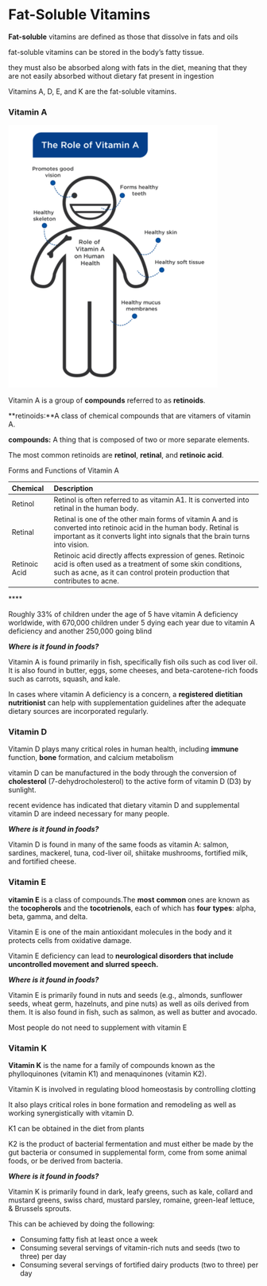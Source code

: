 # Fat-Soluble Vitamins

**Fat-soluble** vitamins are defined as those that dissolve in fats and oils 

fat-soluble vitamins can be stored in the body’s fatty tissue.

they must also be absorbed along with fats in the diet, meaning that they are not easily absorbed without dietary fat present in ingestion

Vitamins A, D, E, and K are the fat-soluble vitamins.

### Vitamin A

![](../.gitbook/assets/screen-shot-2021-01-23-at-9.25.49-pm.png)

Vitamin A is a group of **compounds** referred to as **retinoids**.

**retinoids:**A class of chemical compounds that are vitamers of vitamin A.

**compounds:**  A thing that is composed of two or more separate elements.

The most common retinoids are **retinol**, **retinal**, and **retinoic acid**.



Forms and Functions of Vitamin A

| **Chemical** | **Description** |
| :--- | :--- |
| Retinol | Retinol is often referred to as vitamin A1. It is converted into retinal in the human body. |
| Retinal | Retinal is one of the other main forms of vitamin A and is converted into retinoic acid in the human body. Retinal is important as it converts light into signals that the brain turns into vision. |
| Retinoic Acid | Retinoic acid directly affects expression of genes. Retinoic acid is often used as a treatment of some skin conditions, such as acne, as it can control protein production that contributes to acne. |

\*\*\*\*

Roughly 33% of children under the age of 5 have vitamin A deficiency worldwide, with 670,000 children under 5 dying each year due to vitamin A deficiency and another 250,000 going blind

_**Where is it found in foods?**_

Vitamin A is found primarily in fish, specifically fish oils such as cod liver oil. It is also found in butter, eggs, some cheeses, and beta-carotene-rich foods such as carrots, squash, and kale.



In cases where vitamin A deficiency is a concern, a **registered dietitian nutritionist** can help with supplementation guidelines after the adequate dietary sources are incorporated regularly.



### Vitamin D

Vitamin D plays many critical roles in human health, including **immune** function, **bone** formation, and calcium metabolism

vitamin D can be manufactured in the body through the conversion of **cholesterol** \(7-dehydrocholesterol\) to the active form of vitamin D \(D3\) by sunlight.

recent evidence has indicated that dietary vitamin D and supplemental vitamin D are indeed necessary for many people.



_**Where is it found in foods?**_

Vitamin D is found in many of the same foods as vitamin A: salmon, sardines, mackerel, tuna, cod-liver oil, shiitake mushrooms, fortified milk, and fortified cheese.



### Vitamin E

 **vitamin E** is a class of compounds.The **most** **common** ones are known as the **tocopherols** and the **tocotrienols**, each of which has **four** **types**: alpha, beta, gamma, and delta.

Vitamin E is one of the main antioxidant molecules in the body and it protects cells from oxidative damage.

Vitamin E deficiency can lead to **neurological disorders that include uncontrolled movement and slurred speech.**

_**Where is it found in foods?**_

Vitamin E is primarily found in nuts and seeds \(e.g., almonds, sunflower seeds, wheat germ, hazelnuts, and pine nuts\) as well as oils derived from them. It is also found in fish, such as salmon, as well as butter and avocado.

Most people do not need to supplement with vitamin E



### Vitamin K

**Vitamin K** is the name for a family of compounds known as the phylloquinones \(vitamin K1\) and menaquinones \(vitamin K2\).

Vitamin K is involved in regulating blood homeostasis by controlling clotting

It also plays critical roles in bone formation and remodeling as well as working synergistically with vitamin D.

 K1 can be obtained in the diet from plants

K2 is the product of bacterial fermentation and must either be made by the gut bacteria or consumed in supplemental form, come from some animal foods, or be derived from bacteria.

_**Where is it found in foods?**_

Vitamin K is primarily found in dark, leafy greens, such as kale, collard and mustard greens, swiss chard, mustard parsley, romaine, green-leaf lettuce, & Brussels sprouts.





This can be achieved by doing the following:

* Consuming fatty fish at least once a week
* Consuming several servings of vitamin-rich nuts and seeds \(two to three\) per day
* Consuming several servings of fortified dairy products \(two to three\) per day







